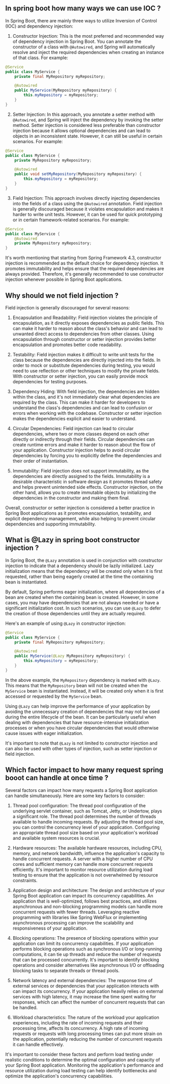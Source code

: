## In spring boot how many ways we can use IOC ?

In Spring Boot, there are mainly three ways to utilize Inversion of Control (IOC) and dependency injection:

1. Constructor Injection: This is the most preferred and recommended way of dependency injection in Spring Boot. You can annotate the constructor of a class with `@Autowired`, and Spring will automatically resolve and inject the required dependencies when creating an instance of that class. For example:

```java
@Service
public class MyService {
    private final MyRepository myRepository;

    @Autowired
    public MyService(MyRepository myRepository) {
        this.myRepository = myRepository;
    }
}
```

2. Setter Injection: In this approach, you annotate a setter method with `@Autowired`, and Spring will inject the dependency by invoking the setter method. Setter injection is considered less preferable than constructor injection because it allows optional dependencies and can lead to objects in an inconsistent state. However, it can still be useful in certain scenarios. For example:

```java
@Service
public class MyService {
    private MyRepository myRepository;

    @Autowired
    public void setMyRepository(MyRepository myRepository) {
        this.myRepository = myRepository;
    }
}
```

3. Field Injection: This approach involves directly injecting dependencies into the fields of a class using the `@Autowired` annotation. Field injection is generally discouraged because it violates encapsulation and makes it harder to write unit tests. However, it can be used for quick prototyping or in certain framework-related scenarios. For example:

```java
@Service
public class MyService {
    @Autowired
    private MyRepository myRepository;
}
```

It's worth mentioning that starting from Spring Framework 4.3, constructor injection is recommended as the default choice for dependency injection. It promotes immutability and helps ensure that the required dependencies are always provided. Therefore, it's generally recommended to use constructor injection whenever possible in Spring Boot applications.

## Why should we not field injection ?

Field injection is generally discouraged for several reasons:

1. Encapsulation and Readability: Field injection violates the principle of encapsulation, as it directly exposes dependencies as public fields. This can make it harder to reason about the class's behavior and can lead to unwanted direct access to dependencies from other classes. Using encapsulation through constructor or setter injection provides better encapsulation and promotes better code readability.

2. Testability: Field injection makes it difficult to write unit tests for the class because the dependencies are directly injected into the fields. In order to mock or substitute dependencies during testing, you would need to use reflection or other techniques to modify the private fields. With constructor or setter injection, you can easily provide mock dependencies for testing purposes.

3. Dependency Hiding: With field injection, the dependencies are hidden within the class, and it's not immediately clear what dependencies are required by the class. This can make it harder for developers to understand the class's dependencies and can lead to confusion or errors when working with the codebase. Constructor or setter injection makes the dependencies explicit and easier to understand.

4. Circular Dependencies: Field injection can lead to circular dependencies, where two or more classes depend on each other directly or indirectly through their fields. Circular dependencies can create runtime errors and make it harder to reason about the flow of your application. Constructor injection helps to avoid circular dependencies by forcing you to explicitly define the dependencies and their order of instantiation.

5. Immutability: Field injection does not support immutability, as the dependencies are directly assigned to the fields. Immutability is a desirable characteristic in software design as it promotes thread safety and helps prevent unintended side effects. Constructor injection, on the other hand, allows you to create immutable objects by initializing the dependencies in the constructor and making them final.

Overall, constructor or setter injection is considered a better practice in Spring Boot applications as it promotes encapsulation, testability, and explicit dependency management, while also helping to prevent circular dependencies and supporting immutability.

## What is @Lazy in spring boot constructor injection ?

In Spring Boot, the `@Lazy` annotation is used in conjunction with constructor injection to indicate that a dependency should be lazily initialized. Lazy initialization means that the dependency will be created only when it is first requested, rather than being eagerly created at the time the containing bean is instantiated.

By default, Spring performs eager initialization, where all dependencies of a bean are created when the containing bean is created. However, in some cases, you may have dependencies that are not always needed or have a significant initialization cost. In such scenarios, you can use `@Lazy` to defer the creation of those dependencies until they are actually required.

Here's an example of using `@Lazy` in constructor injection:

```java
@Service
public class MyService {
    private final MyRepository myRepository;

    @Autowired
    public MyService(@Lazy MyRepository myRepository) {
        this.myRepository = myRepository;
    }
}
```

In the above example, the `MyRepository` dependency is marked with `@Lazy`. This means that the `MyRepository` bean will not be created when the `MyService` bean is instantiated. Instead, it will be created only when it is first accessed or requested by the `MyService` bean.

Using `@Lazy` can help improve the performance of your application by avoiding the unnecessary creation of dependencies that may not be used during the entire lifecycle of the bean. It can be particularly useful when dealing with dependencies that have resource-intensive initialization processes or when you have circular dependencies that would otherwise cause issues with eager initialization.

It's important to note that `@Lazy` is not limited to constructor injection and can also be used with other types of injection, such as setter injection or field injection.

## Which factor impact to how many request spring booot can handle at once time ?
Several factors can impact how many requests a Spring Boot application can handle simultaneously. Here are some key factors to consider:

1. Thread pool configuration: The thread pool configuration of the underlying servlet container, such as Tomcat, Jetty, or Undertow, plays a significant role. The thread pool determines the number of threads available to handle incoming requests. By adjusting the thread pool size, you can control the concurrency level of your application. Configuring an appropriate thread pool size based on your application's workload and available system resources is crucial.

2. Hardware resources: The available hardware resources, including CPU, memory, and network bandwidth, influence the application's capacity to handle concurrent requests. A server with a higher number of CPU cores and sufficient memory can handle more concurrent requests efficiently. It's important to monitor resource utilization during load testing to ensure that the application is not overwhelmed by resource constraints.

3. Application design and architecture: The design and architecture of your Spring Boot application can impact its concurrency capabilities. An application that is well-optimized, follows best practices, and utilizes asynchronous and non-blocking programming models can handle more concurrent requests with fewer threads. Leveraging reactive programming with libraries like Spring WebFlux or implementing asynchronous processing can improve the scalability and responsiveness of your application.

4. Blocking operations: The presence of blocking operations within your application can limit its concurrency capabilities. If your application performs blocking operations such as synchronous I/O or long-running computations, it can tie up threads and reduce the number of requests that can be processed concurrently. It's important to identify blocking operations and consider alternatives like asynchronous I/O or offloading blocking tasks to separate threads or thread pools.

5. Network latency and external dependencies: The response time of external services or dependencies that your application interacts with can impact its concurrency. If your application heavily relies on external services with high latency, it may increase the time spent waiting for responses, which can affect the number of concurrent requests that can be handled.

6. Workload characteristics: The nature of the workload your application experiences, including the rate of incoming requests and their processing time, affects its concurrency. A high rate of incoming requests or requests with long processing times can put more strain on the application, potentially reducing the number of concurrent requests it can handle effectively.

It's important to consider these factors and perform load testing under realistic conditions to determine the optimal configuration and capacity of your Spring Boot application. Monitoring the application's performance and resource utilization during load testing can help identify bottlenecks and optimize the application's concurrency capabilities.

